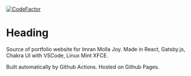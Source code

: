 [![CodeFactor](https://www.codefactor.io/repository/github/imranmollajoy/imranmollajoy.github.io/badge)](https://www.codefactor.io/repository/github/imranmollajoy/imranmollajoy.github.io)

# Heading

Source of portfolio website for Imran Molla Joy. Made in React, Gatsby.js, Chakra UI with VSCode, Linux Mint XFCE.

Built automatically by Github Actions. Hosted on Github Pages.
